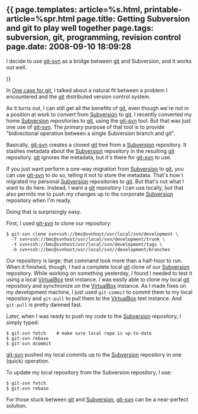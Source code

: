 {{
page.templates: article=%s.html, printable-article=%spr.html
page.title: Getting Subversion and git to play well together
page.tags: subversion, git, programming, revision control
page.date: 2008-09-10 18:09:28
---
I decide to use
[git-svn][]
as a bridge between [git][] and Subversion, and it
works out well.

[git-svn]: http://www.kernel.org/pub/software/scm/git/docs/git-svn.html
[git]: http://git.or.cz/

}}

In [One case for git][], I talked about a natural fit between
a problem I encountered and the [git][]
distributed version control system.

As it turns out, I can still get all the benefits of
[git][], even though we're not in a position at
work to convert from [Subversion][] to
[git][]. I recently converted my home
[Subversion][] repositories to
[git][], using the
[git-svn][]
tool. But that was just one use of
[git-svn][].
The *primary* purpose of that tool is to provide "bidirectional
operation between a single Subversion branch and git".

Basically,
[git-svn][]
creates a cloned [git][] tree from a
[Subversion][] repository. It stashes
metadata about the [Subversion][]
repository in the resulting [git][] repository.
[git][] ignores the metadata, but it's there for
[git-svn][]
to use.

If you just want perform a one-way migration from
[Subversion][] to
[git][], you can use
[git-svn][]
to do so, telling it not to store the metadata. That's how I
migrated my personal [Subversion][]
repositories to [git][]. But that's not what I
want to do here. Instead, I want a [git][]
repository I can use locally, but that also permits me to push my
changes up to the corporate
[Subversion][] repository when I'm
ready.

Doing that is surprisingly easy.

First, I used
[git-svn][]
to clone our repository:

    $ git-svn clone svn+ssh://bmc@svnhost/usr/local/svn/development \
      -T svn+ssh://bmc@svnhost/usr/local/svn/development/trunk \
      -t svn+ssh://bmc@svnhost/usr/local/svn/development/tags \
      -b svn+ssh://bmc@svnhost/usr/local/svn//development/branches

Our repository is large; that command took more than a half-hour to
run. When it finished, though, I had a complete local
[git][] clone of our
[Subversion][] repository. While
working on something yesterday, I found I needed to test it using a
local [VirtualBox][] test instance. I was
easily able to clone my local [git][] repository
and synchronize on the [VirtualBox][]
instance. As I made fixes on my development machine, I just used
`git-commit` to commit them to my local repository and `git-pull`
to pull them to the [VirtualBox][] test
instance. And `git-pull` is pretty damned fast.

Later, when I was ready to push my code to the
[Subversion][] repository, I simply
typed:

    $ git-svn fetch    # make sure local repo is up-to-date
    $ git-svn rebase
    $ git-svn dcommit

[git-svn][]
pushed my local commits up to the
[Subversion][] repository in one
(quick) operation.

To update my local repository from the Subversion repository, I
use:

    $ git-svn fetch
    $ git-svn rebase

For those stuck between [git][] and
[Subversion][],
[git-svn][]
can be a near-perfect solution.

[One case for git]: /id/79
[git]: http://git.or.cz/
[git]: http://git.or.cz/
[Subversion]: http://subversion.tigris.org/
[git]: http://git.or.cz/
[Subversion]: http://subversion.tigris.org/
[git]: http://git.or.cz/
[git-svn]: http://www.kernel.org/pub/software/scm/git/docs/git-svn.html
[git-svn]: http://www.kernel.org/pub/software/scm/git/docs/git-svn.html
[git-svn]: http://www.kernel.org/pub/software/scm/git/docs/git-svn.html
[git]: http://git.or.cz/
[Subversion]: http://subversion.tigris.org/
[Subversion]: http://subversion.tigris.org/
[git]: http://git.or.cz/
[git]: http://git.or.cz/
[git-svn]: http://www.kernel.org/pub/software/scm/git/docs/git-svn.html
[Subversion]: http://subversion.tigris.org/
[git]: http://git.or.cz/
[git-svn]: http://www.kernel.org/pub/software/scm/git/docs/git-svn.html
[Subversion]: http://subversion.tigris.org/
[git]: http://git.or.cz/
[git]: http://git.or.cz/
[Subversion]: http://subversion.tigris.org/
[git-svn]: http://www.kernel.org/pub/software/scm/git/docs/git-svn.html
[git]: http://git.or.cz/
[Subversion]: http://subversion.tigris.org/
[VirtualBox]: http://virtualbox.org/
[git]: http://git.or.cz/
[VirtualBox]: http://virtualbox.org/
[VirtualBox]: http://virtualbox.org/
[Subversion]: http://subversion.tigris.org/
[git-svn]: http://www.kernel.org/pub/software/scm/git/docs/git-svn.html
[Subversion]: http://subversion.tigris.org/
[git]: http://git.or.cz/
[Subversion]: http://subversion.tigris.org/
[git-svn]: http://www.kernel.org/pub/software/scm/git/docs/git-svn.html
